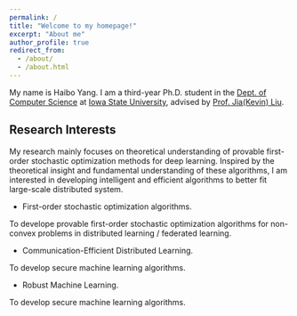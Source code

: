 ```yaml
---
permalink: /
title: "Welcome to my homepage!"
excerpt: "About me"
author_profile: true
redirect_from: 
  - /about/
  - /about.html
---
```


My name is Haibo Yang. I am a third-year Ph.D. student in the [Dept. of Computer Science](https://www.cs.iastate.edu/) at [Iowa State University](https://www.iastate.edu/), advised by [Prof. Jia(Kevin) Liu](http://web.cs.iastate.edu/~jialiu/).


Research Interests
------

My research mainly focuses on theoretical understanding of provable first-order stochastic optimization methods for deep learning. Inspired by the theoretical insight and fundamental understanding of these algorithms, I am interested in developing intelligent and efficient algorithms to better fit large-scale distributed system.

* First-order stochastic optimization algorithms.

To develope provable first-order stochastic optimization algorithms for non-convex problems in distributed learning / federated learning.

* Communication-Efficient Distributed Learning.

To develop secure machine learning algorithms.

* Robust Machine Learning.

To develop secure machine learning algorithms.


